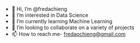 - 👋 Hi, I’m @fredachieng
- 👀 I’m interested in Data Science
- 🌱 I’m currently learning Machine Learning
- 💞️ I’m looking to collaborate on a variety of projects
- 📫 How to reach me- fredaochieng@gmail.com


